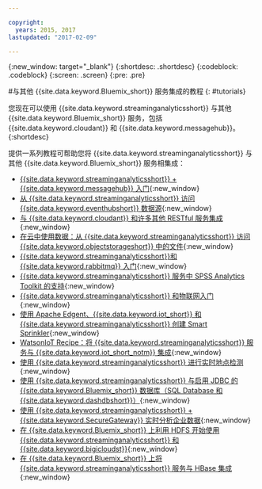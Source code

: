 ```yaml
---

copyright:
  years: 2015, 2017
lastupdated: "2017-02-09"

---
```


<!-- Attribute definitions --> 
{:new_window: target="_blank"}
{:shortdesc: .shortdesc}
{:codeblock: .codeblock}
{:screen: .screen}
{:pre: .pre}

#与其他 {{site.data.keyword.Bluemix_short}} 服务集成的教程
{: #tutorials}


您现在可以使用 {{site.data.keyword.streaminganalyticsshort}} 与其他 {{site.data.keyword.Bluemix_short}} 服务，包括 {{site.data.keyword.cloudant}} 和 {{site.data.keyword.messagehub}}。
{:shortdesc}

提供一系列教程可帮助您将 {{site.data.keyword.streaminganalyticsshort}} 与其他 {{site.data.keyword.Bluemix_short}} 服务相集成：

* [{{site.data.keyword.streaminganalyticsshort}} + {{site.data.keyword.messagehub}} 入门](https://developer.ibm.com/bluemix/2015/10/16/streaming-analytics-message-hub/){:new_window}
* [从 {{site.data.keyword.streaminganalyticsshort}} 访问 {{site.data.keyword.eventhubshort}} 数据源](https://developer.ibm.com/bluemix/2016/06/24/message-connect-data-sources-from-streaming-analytics/){:new_window}
* [与 {{site.data.keyword.cloudant}} 和许多其他 RESTful 服务集成](https://developer.ibm.com/streamsdev/docs/integrating-with-cloudant-and-many-other-restful-services/){:new_window}
* [在云中使用数据：从 {{site.data.keyword.streaminganalyticsshort}} 访问 {{site.data.keyword.objectstorageshort}} 中的文件](https://developer.ibm.com/bluemix/2016/02/11/leverage-object-storage-for-streaming-analytics/){:new_window}
* [{{site.data.keyword.streaminganalyticsshort}}和 {{site.data.keyword.rabbitmq}} 入门](https://developer.ibm.com/bluemix/2016/04/26/streaming-analytics-and-rabbitmq/){:new_window}
* [{{site.data.keyword.streaminganalyticsshort}} 服务中 SPSS Analytics Toolkit 的支持](https://developer.ibm.com/streamsdev/docs/spss-in-bluemix-streaming-analytics-service/){:new_window}
* [{{site.data.keyword.streaminganalyticsshort}} 和物联网入门](https://developer.ibm.com/bluemix/2015/10/12/getting-started-with-streaming-analytics-and-iot/){:new_window}
* [使用 Apache Edgent、{{site.data.keyword.iot_short}} 和 {{site.data.keyword.streaminganalyticsshort}} 创建 Smart Sprinkler](https://developer.ibm.com/bluemix/2016/06/01/better-analytics-with-apache-quarks/){:new_window}
* [WatsonIoT Recipe：将 {{site.data.keyword.streaminganalyticsshort}} 服务与 {{site.data.keyword.iot_short_notm}} 集成](https://developer.ibm.com/recipes/tutorials/integrate-ibm-streaming-analytics-service-with-watson-iot-platform/){:new_window}
* [使用 {{site.data.keyword.streaminganalyticsshort}} 进行实时地点检测](https://developer.ibm.com/bluemix/2016/05/27/real-time-hangout-detection/){:new_window}
* [使用 {{site.data.keyword.streaminganalyticsshort}} 与启用 JDBC 的 {{site.data.keyword.Bluemix_short}} 数据库（SQL Database 和 {{site.data.keyword.dashdbshort}}）](https://developer.ibm.com/bluemix/2016/01/26/streaming-analytics-with-jdbc-enabled-databases/){:new_window}
* [使用 {{site.data.keyword.streaminganalyticsshort}} + {{site.data.keyword.SecureGateway}} 实时分析企业数据](https://developer.ibm.com/bluemix/2016/02/17/analyze-enterprise-data-with-streaming-analytics-secure-gateway/){:new_window}
* [在 {{site.data.keyword.Bluemix_short}} 上利用 HDFS 开始使用 {{site.data.keyword.streaminganalyticsshort}} 和 {{site.data.keyword.bigicloudst}}](https://developer.ibm.com/bluemix/2016/02/26/streaming-analytics-and-biginsights-using-hdfs/){:new_window}
* [在 {{site.data.keyword.Bluemix_short}} 上将 {{site.data.keyword.streaminganalyticsshort}} 服务与 HBase 集成](https://developer.ibm.com/streamsdev/docs/integrating-streams-biginsights-hbase-service-bluemix/){:new_window}
